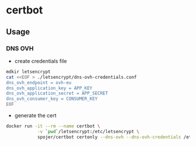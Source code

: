 certbot
=======

## Usage

### DNS OVH

* create credentials file

```bash
mdkir letsencrypt
cat <<EOF > ./letsencrypt/dns-ovh-credentials.conf
dns_ovh_endpoint = ovh-eu
dns_ovh_application_key = APP_KEY
dns_ovh_application_secret = APP_SECRET
dns_ovh_consumer_key = CONSUMER_KEY
EOF
```

* generate the cert

```bash
docker run -it --rm --name certbot \
            -v `pwd`/letsencrypt:/etc/letsencrypt \
            spojer/certbot certonly --dns-ovh --dns-ovh-credentials /etc/letsencrypt/dns-ovh-credentials.conf -d URL
```
